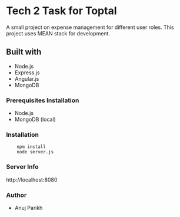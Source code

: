 # Tech 2 Task for Toptal
A small project on expense management for different user roles.
This project uses MEAN stack for development.
## Built with
* Node.js
* Express.js
* Angular.js
* MongoDB
### Prerequisites Installation 
* Node.js
* MongoDB (local)
### Installation
```
    npm install
    node server.js
```
### Server Info
http://localhost:8080
### Author
* Anuj Parikh




